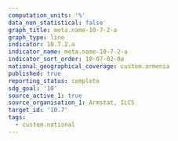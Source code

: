 ```yaml
---
computation_units: '%'
data_non_statistical: false
graph_title: meta.name-10-7-2-a
graph_type: line
indicator: 10.7.2.a
indicator_name: meta.name-10-7-2-a
indicator_sort_order: 10-07-02-0a
national_geographical_coverage: custom.armenia
published: true
reporting_status: complete
sdg_goal: '10'
source_active_1: true
source_organisation_1: Armstat, ILCS
target_id: '10.7'
tags:
  - custom.national
---
```

